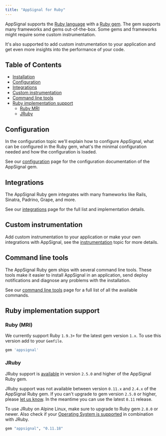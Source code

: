 ```yaml
---
title: "AppSignal for Ruby"
---
```


AppSignal supports the [Ruby language][ruby-lang] with a [Ruby
gem][appsignal-gem]. The gem supports many frameworks and gems out-of-the-box.
Some gems and frameworks might require some custom instrumentation.

It's also supported to add custom instrumentation to your application and get
even more insights into the performance of your code.

## Table of Contents

- [Installation](/ruby/installation.html)
- [Configuration](/ruby/configuration/index.html)
- [Integrations](/ruby/integrations/index.html)
- [Custom instrumentation](/ruby/instrumentation/index.html)
- [Command line tools](/ruby/command-line/index.html)
- [Ruby implementation support](#ruby-implementation-support)
  - [Ruby MRI](#ruby-mri)
  - [JRuby](#jruby)

## Configuration

In the configuration topic we'll explain how to configure AppSignal, what can
be configured in the Ruby gem, what's the minimal configuration needed and how
the configuration is loaded.

See our [configuration](/ruby/configuration/index.html) page for the
configuration documentation of the AppSignal gem.

## Integrations

The AppSignal Ruby gem integrates with many frameworks like Rails, Sinatra,
Padrino, Grape, and more.

See our [integrations](/ruby/integrations/index.html) page for the full list
and implementation details.

## Custom instrumentation

Add custom instrumentation to your application or make your own integrations
with AppSignal, see the [instrumentation](/ruby/instrumentation/index.html)
topic for more details.

## Command line tools

The AppSignal Ruby gem ships with several command line tools. These
tools make it easier to install AppSignal in an application, send deploy
notifications and diagnose any problems with the installation.

See our [command line tools](/ruby/command-line/index.html) page for a full
list of all the available commands.

## Ruby implementation support

### Ruby (MRI)

We currently support Ruby `1.9.3+` for the latest gem version `1.x`. To use
this version add to your `Gemfile`.

```ruby
gem 'appsignal'
```

### JRuby

JRuby support is [available](https://blog.appsignal.com/2018/02/14/ruby-gem-2-5.html) in version `2.5.0` and higher of the AppSignal Ruby gem.

JRuby support was not available between version `0.11.x` and `2.4.x` of the AppSignal Ruby gem. If you can't upgrade to gem version `2.5.0` or higher, please [let us know](mailto:support@appsignal.com). In the meantime you can use the latest `0.11` release.

To use JRuby on Alpine Linux, make sure to upgrade to Ruby gem `2.8.0` or newer. Also check if your [Operating System is supported](/support/operating-systems.html) in combination with JRuby.

```ruby
gem "appsignal", "0.11.18"
```

[ruby-lang]: https://www.ruby-lang.org/
[appsignal-gem]: https://rubygems.org/gems/appsignal

